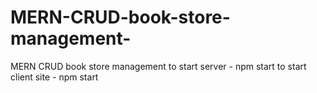 # MERN-CRUD-book-store-management-
MERN CRUD book store management 
to start server - npm start 
to start client site - npm start
